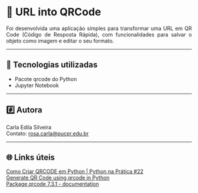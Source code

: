 # 📱 URL into QRCode  

<p align="justify">  
Foi desenvolvida uma aplicação simples para transformar uma URL em QR Code (Código de Resposta Rápida), com funcionalidades para salvar o objeto como imagem e editar o seu formato.  
</p>

---  

## 🔧 Tecnologias utilizadas  

- Pacote qrcode do Python
- Jupyter Notebook  

---
 
## #️⃣ Autora  

Carla Edila Silveira  
Contato: rosa.carla@pucpr.edu.br  

---  

## 🌐 Links úteis  

[Como Criar QRCODE em Python | Python na Prática #22](https://www.youtube.com/watch?v=BDhSrdopl-Q)  
[Generate QR Code using qrcode in Python](https://www.geeksforgeeks.org/generate-qr-code-using-qrcode-in-python/)  
[Package qrcode 7.3.1 - documentation](https://pypi.org/project/qrcode/)  

